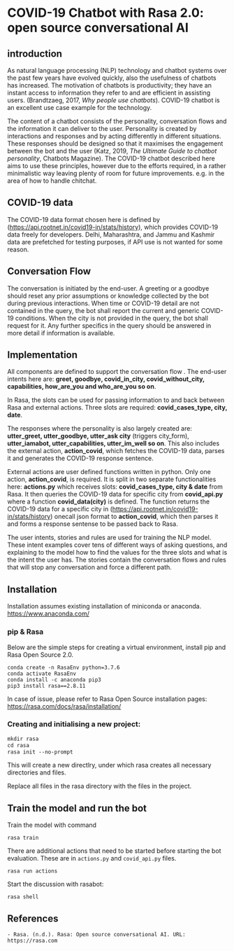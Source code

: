 # COVID-19 Chatbot with Rasa 2.0: open source conversational AI

## introduction

As natural language processing (NLP) technology and chatbot systems over the past few years have evolved quickly, also the usefulness of chatbots has increased. The motivation of chatbots is productivity; they have an instant access to information they refer to and are efficient in assisting users. (Brandtzaeg, 2017, *Why people use chatbots*). COVID-19 chatbot is an excellent use case example for the technology.

The content of a chatbot consists of the personality, conversation flows and the information it can deliver to the user. Personality is created by interactions and responses and by acting differently in different situations. These responses should be designed so that it maximises the engagement between the bot and the user (Katz, 2019, *The Ultimate Guide to chatbot personality*, Chatbots Magazine). The COVID-19 chatbot described here aims to use these principles, however due to the efforts required, in a rather minimalistic way leaving plenty of room for future improvements. e.g. in the area of how to handle chitchat.

## COVID-19 data

The COVID-19 data format chosen here is defined by (https://api.rootnet.in/covid19-in/stats/history), which provides COVID-19 data freely for developers. Delhi, Maharashtra, and Jammu and Kashmir data are prefetched for testing purposes, if API use is not wanted for some reason. 


## Conversation Flow

The conversation is initiated by the end-user. A greeting or a goodbye should reset any prior assumptions or knowledge collected by the bot during previous interactions. When time or COVID-19 detail are not contained in the query, the bot shall report the current and generic COVID-19 conditions. When the city is not provided in the query, the bot shall request for it. Any further specifics in the query should be answered in more detail if information is available. 



## Implementation

All components are defined to support the conversation flow . The end-user intents here are: **greet, goodbye, covid_in_city, covid_without_city, capabilities, how_are_you and who_are_you so on**.

In Rasa, the slots can be used for passing information to and back between Rasa and external actions. Three slots are required: **covid_cases_type, city, date**.

The responses where the personality is also largely created are: **utter_greet, utter_goodbye, utter_ask city** (triggers city_form), **utter_iamabot, utter_capabilities, utter_im_well so on**. This also includes the external action, **action_covid**, which fetches the COVID-19 data, parses it and generates the COVID-19 response sentence.

External actions are user defined functions written in python. Only one action, **action_covid**, is required. It is split in two separate functionalities here: **actions.py** which receives slots: **covid_cases_type, city & date** from Rasa. It then queries the COVID-19 data for specific city from **covid_api.py** where a function **covid_data(city)** is defined. The function returns the COVID-19 data for a specific city in (https://api.rootnet.in/covid19-in/stats/history) onecall json format to **action_covid**, which then parses it and forms a response sentense to be passed back to Rasa.

The user intents, stories and rules are used for training the NLP model. These intent examples cover tens of different ways of asking questions, and explaining to the model how to find the values for the three slots and what is the intent the user has. The stories contain the conversation flows and rules that will stop any conversation and force a different path. 


## Installation
 
Installation assumes existing installation of miniconda or anaconda. 
https://www.anaconda.com/

### pip & Rasa

Below are the simple steps for creating a virtual environment, install pip and Rasa Open Source 2.0.

```
conda create -n RasaEnv python=3.7.6 
conda activate RasaEnv
conda install -c anaconda pip3
pip3 install rasa==2.8.11  
```
In case of issue, please refer to Rasa Open Source installation pages: 
https://rasa.com/docs/rasa/installation/

### Creating and initialising a new project:

```p
mkdir rasa
cd rasa
rasa init --no-prompt
```
This will create a new directlry, under which rasa creates all necessary directories and files.

Replace all files in the rasa directory with the files in the project.

## Train the model and run the bot

Train the model with command 

```
rasa train
```

There are additional actions that need to be started before starting the bot evaluation. These are in ```actions.py``` and ```covid_api.py``` files. 

```
rasa run actions
```

Start the discussion with rasabot:

```
rasa shell
```



## References

    - Rasa. (n.d.). Rasa: Open source conversational AI. URL: https://rasa.com
    
    